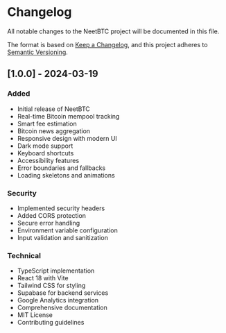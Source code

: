# Changelog

All notable changes to the NeetBTC project will be documented in this file.

The format is based on [Keep a Changelog](https://keepachangelog.com/en/1.0.0/),
and this project adheres to [Semantic Versioning](https://semver.org/spec/v2.0.0.html).

## [1.0.0] - 2024-03-19

### Added
- Initial release of NeetBTC
- Real-time Bitcoin mempool tracking
- Smart fee estimation
- Bitcoin news aggregation
- Responsive design with modern UI
- Dark mode support
- Keyboard shortcuts
- Accessibility features
- Error boundaries and fallbacks
- Loading skeletons and animations

### Security
- Implemented security headers
- Added CORS protection
- Secure error handling
- Environment variable configuration
- Input validation and sanitization

### Technical
- TypeScript implementation
- React 18 with Vite
- Tailwind CSS for styling
- Supabase for backend services
- Google Analytics integration
- Comprehensive documentation
- MIT License
- Contributing guidelines 